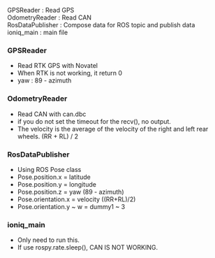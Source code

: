 GPSReader        : Read GPS  
OdometryReader   : Read CAN  
RosDataPublisher : Compose data for ROS topic and publish data  
ioniq_main       : main file  

  
  ### GPSReader
  - Read RTK GPS with Novatel
  - When RTK is not working, it return 0
  - yaw : 89 - azimuth
    

  ### OdometryReader
  - Read CAN with can.dbc
  - if you do not set the timeout for the recv(), no output.
  - The velocity is the average of the velocity of the right and left rear wheels. (RR + RL) / 2
    

  ### RosDataPublisher
  - Using ROS Pose class
  - Pose.position.x = latitude
  - Pose.position.y = longitude
  - Pose.position.z = yaw (89 - azimuth)
  - Pose.orientation.x = velocity ((RR+RL)/2)
  - Pose.orientation.y ~ w = dummy1 ~ 3

  ### ioniq_main
  - Only need to run this.
  - If use rospy.rate.sleep(), CAN IS NOT WORKING.
